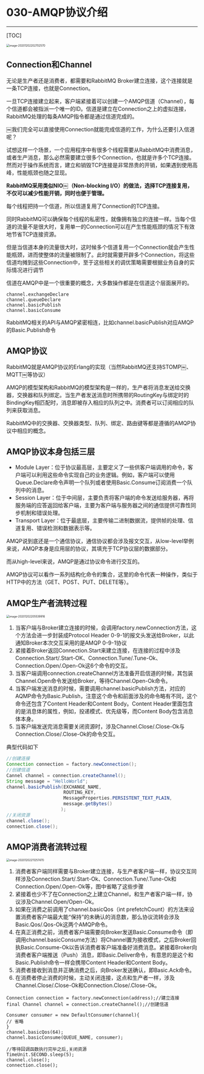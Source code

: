 # 030-AMQP协议介绍

------

[TOC]

<img src="../../../../assets/image-20201202202702570.png" alt="image-20201202202702570" style="zoom:50%;" />

## Connection和Channel

无论是生产者还是消费者，都需要和RabbitMQ Broker建立连接，这个连接就是一条TCP连接，也就是Connection。

一旦TCP连接建立起来，客户端紧接着可以创建一个AMQP信道（Channel），每个信道都会被指派一个唯一的ID。信道是建立在Connection之上的虚拟连接，RabbitMQ处理的每条AMQP指令都是通过信道完成的。

￼我们完全可以直接使用Connection就能完成信道的工作，为什么还要引入信道呢？

试想这样一个场景，一个应用程序中有很多个线程需要从RabbitMQ中消费消息，或者生产消息，那么必然需要建立很多个Connection，也就是许多个TCP连接。然而对于操作系统而言，建立和销毁TCP连接是非常昂贵的开销，如果遇到使用高峰，性能瓶颈也随之显现。

**RabbitMQ采用类似NIO￼（Non-blocking I/O）的做法，选择TCP连接复用，不仅可以减少性能开销，同时也便于管理。**

每个线程把持一个信道，所以信道复用了Connection的TCP连接。

同时RabbitMQ可以确保每个线程的私密性，就像拥有独立的连接一样。当每个信道的流量不是很大时，复用单一的Connection可以在产生性能瓶颈的情况下有效地节省TCP连接资源。

但是当信道本身的流量很大时，这时候多个信道复用一个Connection就会产生性能瓶颈，进而使整体的流量被限制了。此时就需要开辟多个Connection，将这些信道均摊到这些Connection中，至于这些相关的调优策略需要根据业务自身的实际情况进行调节

信道在AMQP中是一个很重要的概念，大多数操作都是在信道这个层面展开的。

```
channel.exchangeDeclare
channel.queueDeclare
channel.basicPublish
channel.basicConsume
```

RabbitMQ相关的API与AMQP紧密相连，比如channel.basicPublish对应AMQP的Basic.Publish命令

## AMQP协议

RabbitMQ就是AMQP协议的Erlang的实现（当然RabbitMQ还支持STOMP￼、MQTT￼等协议）

AMQP的模型架构和RabbitMQ的模型架构是一样的，生产者将消息发送给交换器，交换器和队列绑定。当生产者发送消息时所携带的RoutingKey与绑定时的BindingKey相匹配时，消息即被存入相应的队列之中。消费者可以订阅相应的队列来获取消息。

RabbitMQ中的交换器、交换器类型、队列、绑定、路由键等都是遵循的AMQP协议中相应的概念。

## AMQP协议本身包括三层

- Module Layer：位于协议最高层，主要定义了一些供客户端调用的命令，客户端可以利用这些命令实现自己的业务逻辑。例如，客户端可以使用Queue.Declare命令声明一个队列或者使用Basic.Consume订阅消费一个队列中的消息。
- Session Layer：位于中间层，主要负责将客户端的命令发送给服务器，再将服务端的应答返回给客户端，主要为客户端与服务器之间的通信提供可靠性同步机制和错误处理。
- Transport Layer：位于最底层，主要传输二进制数据流，提供帧的处理、信道复用、错误检测和数据表示等。

AMQP说到底还是一个通信协议，通信协议都会涉及报文交互，从low-level举例来说，AMQP本身是应用层的协议，其填充于TCP协议层的数据部分。

而从high-level来说，AMQP是通过协议命令进行交互的。

AMQP协议可以看作一系列结构化命令的集合，这里的命令代表一种操作，类似于HTTP中的方法（GET、POST、PUT、DELETE等）。

## AMQP生产者流转过程

<img src="../../../../assets/image-20201202205539916.png" alt="image-20201202205539916" style="zoom: 50%;" />

1. 当客户端与Broker建立连接的时候，会调用factory.newConnection方法，这个方法会进一步封装成Protocol Header 0-9-1的报文头发送给Broker，以此通知Broker本次交互采用的是AMQP 0-9-1协议
2. 紧接着Broker返回Connection.Start来建立连接，在连接的过程中涉及Connection.Start/.Start-OK、Connection.Tune/.Tune-Ok、Connection.Open/.Open-Ok这6个命令的交互。
3. 当客户端调用connection.createChannel方法准备开启信道的时候，其包装Channel.Open命令发送给Broker，等待Channel.Open-Ok命令。
4. 当客户端发送消息的时候，需要调用channel.basicPublish方法，对应的AQMP命令为Basic.Publish，注意这个命令和前面涉及的命令略有不同，这个命令还包含了Content Header和Content Body。Content Header里面包含的是消息体的属性，例如，投递模式、优先级等，而Content Body包含消息体本身。
5. 当客户端发送完消息需要关闭资源时，涉及Channel.Close/.Close-Ok与Connection.Close/.Close-Ok的命令交互。

典型代码如下

```java
//创建连接
Connection connection = factory.newConnection();
//创建信道
Cannel channel = connection.createChannel();
String message = "HelloWorld";
channel.basicPublish(EXCHANGE_NAME,
                     ROUTING_KEY,
                     MessageProperties.PERSISTENT_TEXT_PLAIN,
                     message.getBytes()
                    );
//关闭资源
channel.close();
connection.close();
```

## AMQP消费者流转过程

<img src="../../../../assets/image-20201202211257470.png" alt="image-20201202211257470" style="zoom:50%;" />

1. 消费者客户端同样需要与Broker建立连接，与生产者客户端一样，协议交互同样涉及Connection.Start/.Start-Ok、Connection.Tune/.Tune-Ok和Connection.Open/.Open-Ok等，图中省略了这些步骤
2. 紧接着也少不了在Connection之上建立Channel，和生产者客户端一样，协议涉及Channel.Open/Open-Ok。
3. 如果在消费之前调用了channel.basicQos（int prefetchCount）的方法来设置消费者客户端最大能“保持”的未确认的消息数，那么协议流转会涉及Basic.Qos/.Qos-Ok这两个AMQP命令。
4. 在真正消费之前，消费者客户端需要向Broker发送Basic.Consume命令（即调用channel.basicConsume方法）将Channel置为接收模式，之后Broker回执Basic.Consume-Ok以告诉消费者客户端准备好消费消息。紧接着Broker向消费者客户端推送（Push）消息，即Basic.Deliver命令，有意思的是这个和Basic.Publish命令一样会携带Content Header和Content Body。
5. 消费者接收到消息并正确消费之后，向Broker发送确认，即Basic.Ack命令。
6. 在消费者停止消费的时候，主动关闭连接，这点和生产者一样，涉及Channel.Close/.Close-Ok和Connection.Close/.Close-Ok。

```
Connection connection = factory.newConnection(address);//建立连接
final Channel channel = connection.createChannel();//创建信道

Consumer consumer = new DefaultConsumer(channel){
// 省略
}
channel.basicQos(64);
channel.basicConsume(QUEUE_NAME, consumer);

//等待回调函数执行完毕之后,关闭资源
TimeUnit.SECOND.sleep(5);
channel.close();
connection.close();
```

